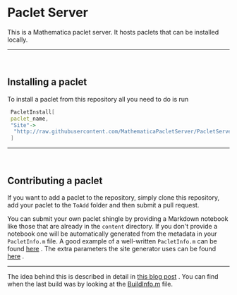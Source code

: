 <a id="paclet-server" style="width:0;height:0;margin:0;padding:0;">&zwnj;</a>

# Paclet Server

This is a Mathematica paclet server. It hosts paclets that can be installed locally.

---

<a id="installing-a-paclet" style="width:0;height:0;margin:0;padding:0;">&zwnj;</a>

## Installing a paclet

To install a paclet from this repository all you need to do is run

```mathematica
 PacletInstall[
 paclet_name,
 "Site"->
  "http://raw.githubusercontent.com/MathematicaPacletServer/PacletServer/master"
 ]
```

---

<a id="contributing-a-paclet" style="width:0;height:0;margin:0;padding:0;">&zwnj;</a>

## Contributing a paclet

If you want to add a paclet to the repository, simply clone this repository, add your paclet to the  ```ToAdd```  folder and then submit a pull request.

You can submit your own paclet shingle by providing a Markdown notebook like those that are already in the  ```content```  directory. If you don't provide a notebook one will be automatically generated from the metadata in your  ```PacletInfo.m```  file. A good example of a well-written  ```PacletInfo.m```  can be found  [here](https://github.com/szhorvat/MaTeX/blob/master/MaTeX/PacletInfo.m) . The extra parameters the site generator uses can be found  [here](https://www.wolframcloud.com/objects/b3m2a1/home/building-a-mathematica-package-ecosystem-part-1.html#package-distribution) .

---

The idea behind this is described in detail in  [this blog post](https://www.wolframcloud.com/objects/b3m2a1/home/building-a-mathematica-package-ecosystem-part-1.html#main-content) . You can find when the last build was by looking at the  [BuildInfo.m](https://github.com/MathematicaPacletServer/PacletServer/blob/master/BuildInfo.m)  file.